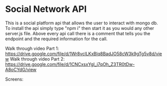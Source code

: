 
# Social Network API 

This is a social platform api that allows the user to interact with mongo db. To install the api simply type "npm i" then start it as you would any other server.js file. Above every api call there is a comment that tells you the endpoint and the required information for the call.

Walk through video Part 1: https://drive.google.com/file/d/1Wr8vclLKxBlq8BadJO58cW3k9gTg5v8d/view
Walk through video Part 2: https://drive.google.com/file/d/1CNCxsxYgI_i7qOh_Z3TR0tDw-A8oCYdG/view

Screens:

